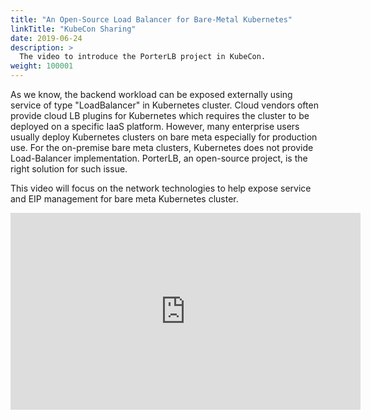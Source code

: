 ```yaml
---
title: "An Open-Source Load Balancer for Bare-Metal Kubernetes"
linkTitle: "KubeCon Sharing"
date: 2019-06-24
description: >
  The video to introduce the PorterLB project in KubeCon.
weight: 100001
---
```


As we know, the backend workload can be exposed externally using service of type "LoadBalancer" in Kubernetes cluster. Cloud vendors often provide cloud LB plugins for Kubernetes which requires the cluster to be deployed on a specific IaaS platform. However, many enterprise users usually deploy Kubernetes clusters on bare meta especially for production use. For the on-premise bare meta clusters, Kubernetes does not provide Load-Balancer implementation. PorterLB, an open-source project, is the right solution for such issue.  

This video will focus on the network technologies to help expose service and EIP management for bare meta Kubernetes cluster.

<iframe width="560" height="315" src="https://www.youtube.com/embed/EjU1yAVxXYQ" frameborder="0" allow="accelerometer; autoplay; encrypted-media; gyroscope; picture-in-picture" allowfullscreen></iframe>
